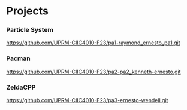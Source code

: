 # Projects

### Particle System
https://github.com/UPRM-CIIC4010-F23/pa1-raymond_ernesto_pa1.git

### Pacman
https://github.com/UPRM-CIIC4010-F23/pa2-pa2_kenneth-ernesto.git

### ZeldaCPP
https://github.com/UPRM-CIIC4010-F23/pa3-ernesto-wendell.git
